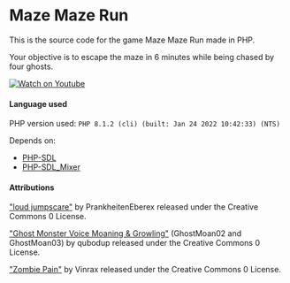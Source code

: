 # Maze Maze Run

This is the source code for the game Maze Maze Run made in PHP.

Your objective is to escape the maze in 6 minutes while being chased by four ghosts.

[![Watch on Youtube](https://img.youtube.com/vi/0u9Kkk25zII/0.jpg)](https://www.youtube.com/watch?v=0u9Kkk25zII)


#### Language used

PHP version used: `PHP 8.1.2 (cli) (built: Jan 24 2022 10:42:33) (NTS)`

Depends on:
* [PHP-SDL](https://github.com/Ponup/php-sdl)
* [PHP-SDL_Mixer](https://github.com/kea/php-sdl-mixer)


#### Attributions
["loud jumpscare"](https://freesound.org/people/PrankheitenEberex/sounds/610753/) by PrankheitenEberex released under the Creative Commons 0 License.

["Ghost Monster Voice Moaning & Growling"](https://opengameart.org/content/ghost-monster-voice-moaning-growling) (GhostMoan02 and GhostMoan03) by qubodup released under the Creative Commons 0 License.

["Zombie Pain"](https://opengameart.org/content/zombie-pain) by Vinrax released under the Creative Commons 0 License.

